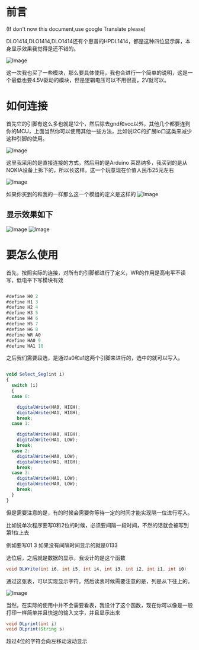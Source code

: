 # 前言

(If don't now this document,use google Translate please)

DLO1414,DLO1414,DLO1414还有个惠普的HPDL1414，都是这种四位显示屏，本身显示效果我觉得是还不错的。

![Image](./doc/1.jpg)

这一次我也买了一些模块，那么要具体使用，我也会进行一个简单的说明，这是一个最低也要4.5V驱动的模块，但是逻辑电压可以不用很高，2V就可以。

# 如何连接

首先它的引脚有这么多也就是12个，然后除去gnd和vcc以外，其他几个都要连到你的MCU，上面当然你可以使用其他一些方法，比如说I2C的扩展io口这类来减少这种引脚的使用。

![Image](./doc/2.jpg)

这里我采用的是直接连接的方式，然后用的是Arduino 莱昂纳多，我买到的是从NOKIA设备上拆下的，所以长这样。这一个玩意现在价值人民币25元左右


![Image](./doc/nokia0.webp)

如果你买到的和我的一样那么这一个模组的定义是这样的
![Image](./doc/nokia.jpg)


## 显示效果如下
  


![Image](./doc/dis1.webp)
![Image](./doc/dis2.webp)



# 要怎么使用

首先，按照实际的连接，对所有的引脚都进行了定义，WR的作用是高电平不读写，低电平下写模块有效

```javascript

#define H0 2
#define H1 3
#define H2 4
#define H3 5
#define H4 6
#define H5 7
#define H6 8
#define WR A0
#define HA0 9
#define HA1 10

```

之后我们需要段选，是通过a0和a1这两个引脚来进行的，选中的就可以写入。
```javascript

void Select_Seg(int i)
{
  switch (i)
  {
  case 0:

    digitalWrite(HA0, HIGH);
    digitalWrite(HA1, HIGH);
    break;
  case 1:

    digitalWrite(HA0, HIGH);
    digitalWrite(HA1, LOW);
    break;
  case 2:
    digitalWrite(HA0, LOW);
    digitalWrite(HA1, HIGH);
    break;
  case 3:
    digitalWrite(HA1, LOW);
    digitalWrite(HA0, LOW);
    break;
  }
}

```

但是需要注意的是，有的时候会需要你等待一定的时间才能实现隔一位进行写入。

比如说单次程序要写0和2位的时候，必须要间隔一段时间，不然的话就会被写到第1位上去

例如要写01 3  如果没有间隔时间显示的就是0133

选位后，之后就是数据的显示，我设计的是这个函数

```java
void DLWrite(int i6, int i5, int i4, int i3, int i2, int i1, int i0)

```

通过这张表，可以实现显示字符。然后读表时候需要注意的是，列是从下往上的。

![Image](./doc/sheet.jpg)

当然，在实际的使用中并不会需要看表，我设计了这个函数，现在你可以像是一般打印一样简单并且快速的输入文字，并且显示出来

```java
void DLprint(int i)
void DLprint(String s)
```

超过4位的字符会向左移动滚动显示

